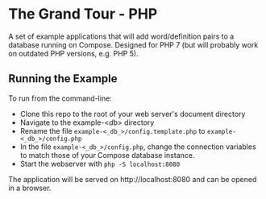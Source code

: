 # The Grand Tour - PHP

A set of example applications that will add word/definition pairs to a database running on Compose.  Designed for PHP 7 (but will probably work on outdated PHP versions, e.g. PHP 5).

## Running the Example

To run from the command-line:

* Clone this repo to the root of your web server's document directory
* Navigate to the example-<_db_> directory
* Rename the file `example-<_db_>/config.template.php` to `example-<_db_>/config.php`
* In the file `example-<_db_>/config.php`, change the connection variables to match those of your Compose database instance.
* Start the webserver with `php -S localhost:8080`

The application will be served on http://localhost:8080 and can be opened in a browser.
